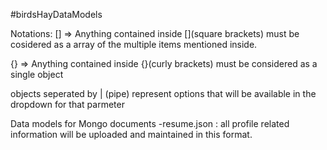#birdsHayDataModels

Notations: 
[] => Anything contained inside [](square brackets) must be cosidered as a array of the multiple items mentioned inside.

{} => Anything contained inside {}(curly brackets) must be considered as a single object

objects seperated by | (pipe) represent options that will be available in the dropdown for that parmeter

Data models for Mongo documents
-resume.json : all profile related information will be uploaded and maintained in this format.